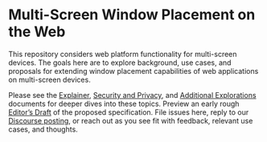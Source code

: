 # Multi-Screen Window Placement on the Web

This repository considers web platform functionality for multi-screen devices.
The goals here are to explore background, use cases, and proposals for extending
window placement capabilities of web applications on multi-screen devices.

Please see the [Explainer](https://github.com/webscreens/window-placement/blob/master/EXPLAINER.md),
[Security and Privacy](https://github.com/webscreens/window-placement/blob/master/security_and_privacy.md),
and [Additional Explorations](https://github.com/webscreens/window-placement/blob/master/additional_explorations.md)
documents for deeper dives into these topics.
Preview an early rough [Editor’s Draft](https://webscreens.github.io/window-placement) of the proposed specification.
File issues here, reply to our
[Discourse posting](https://discourse.wicg.io/t/proposal-supporting-window-placement-on-multi-screen-devices/3948),
or reach out as you see fit with feedback, relevant use cases, and thoughts.
